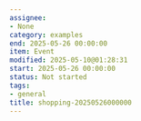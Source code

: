 ```yaml
---
assignee:
- None
category: examples
end: 2025-05-26 00:00:00
item: Event
modified: 2025-05-10@01:28:31
start: 2025-05-26 00:00:00
status: Not started
tags:
- general
title: shopping-20250526000000
---
```


